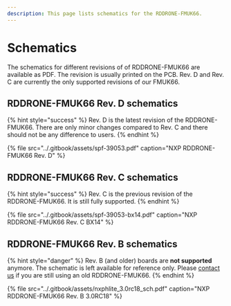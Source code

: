 ```yaml
---
description: This page lists schematics for the RDDRONE-FMUK66.
---
```


# Schematics

The schematics for different revisions of of RDDRONE-FMUK66 are available as PDF. The revision is usually printed on the PCB. Rev. D and Rev. C are currently the only supported revisions of our FMUK66.

## RDDRONE-FMUK66 Rev. D schematics

{% hint style="success" %}
Rev. D is the latest revision of the RDDRONE-FMUK66. There are only minor changes compared to Rev. C and there should not be any difference to users.
{% endhint %}

{% file src="../.gitbook/assets/spf-39053.pdf" caption="NXP RDDRONE-FMUK66 Rev. D" %}

## RDDRONE-FMUK66 Rev. C schematics

{% hint style="success" %}
Rev. C is the previous revision of the RDDRONE-FMUK66. It is still fully supported.
{% endhint %}

{% file src="../.gitbook/assets/spf-39053-bx14.pdf" caption="NXP RDDRONE-FMUK66 Rev. C BX14" %}

## RDDRONE-FMUK66 Rev. B schematics

{% hint style="danger" %}
Rev. B \(and older\) boards are **not supported** anymore. The schematic is left available for reference only. Please [contact us](../contact.md#contact-the-hovergames-team) if you are still using an old RDDRONE-FMUK66. 
{% endhint %}

{% file src="../.gitbook/assets/nxphlite\_3.0rc18\_sch.pdf" caption="NXP RDDRONE-FMUK66 Rev. B 3.0RC18" %}



